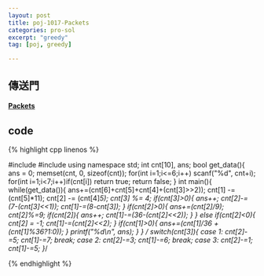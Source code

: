```yaml
---
layout: post
title: poj-1017-Packets
categories: pro-sol
excerpt: "greedy"
tag: [poj, greedy]

---
```


## 傳送門

#### [Packets](http://poj.org/problem?id=1017)

## code

{% highlight cpp linenos %}

#include <iostream>
#include <cstring>
using namespace std;
int cnt[10], ans;
bool get_data(){
  ans = 0;
  memset(cnt, 0, sizeof(cnt));
  for(int i=1;i<=6;i++)
    scanf("%d", cnt+i);
  for(int i=1;i<7;i++)if(cnt[i])
    return true;
  return false;
}
int main(){
  while(get_data()){
    ans+=(cnt[6]+cnt[5]+cnt[4]+(cnt[3]>>2));
    cnt[1] -= (cnt[5]*11);
    cnt[2] -= (cnt[4]*5);
    cnt[3] %= 4;
    if(cnt[3]>0){
      ans++;
      cnt[2]-=(7-(cnt[3]<<1));
      cnt[1]-=(8-cnt[3]);
    }
    if(cnt[2]>0){
      ans+=(cnt[2]/9);
      cnt[2]%=9;
      if(cnt[2]){
        ans++;
        cnt[1]-=(36-(cnt[2]<<2));
      }
    }
    else if(cnt[2]<0){
      cnt[2] *= -1;
      cnt[1]-=(cnt[2]<<2);
    }
    if(cnt[1]>0){
      ans+=(cnt[1]/36 + (cnt[1]%36?1:0));
    }
    printf("%d\n", ans);
  }
}
    /*
    switch(cnt[3]){
      case 1:
        cnt[2]-=5;
        cnt[1]-=7;
        break;
      case 2:
        cnt[2]-=3;
        cnt[1]-=6;
        break;
      case 3:
        cnt[2]-=1;
        cnt[1]-=5;
    }*/

{% endhighlight %}
